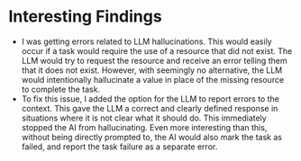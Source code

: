 # Interesting Findings
- I was getting errors related to LLM hallucinations. This would easily occur if a task would require the use of a resource that did not exist. The LLM would try to request the resource and receive an error telling them that it does not exist. However, with seemingly no alternative, the LLM would intentionally hallucinate a value in place of the missing resource to complete the task. 
- To fix this issue, I added the option for the LLM to report errors to the context. This gave the LLM a correct and clearly defined response in situations where it is not clear what it should do. This immediately stopped the AI from hallucinating. Even more interesting than this, without being directly prompted to, the AI would also mark the task as failed, and report the task failure as a separate error. 